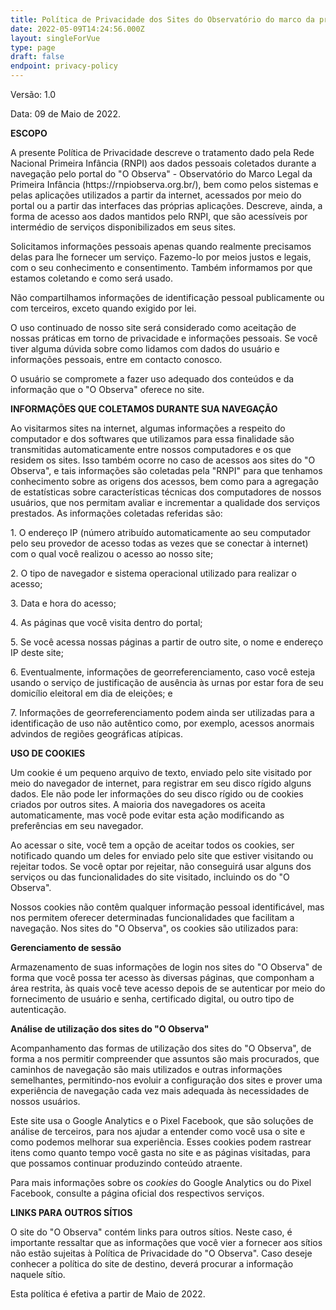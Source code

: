 ```yaml
---
title: Política de Privacidade dos Sites do Observatório do marco da primeira infância
date: 2022-05-09T14:24:56.000Z
layout: singleForVue
type: page
draft: false
endpoint: privacy-policy
---
```


Versão: 1.0

Data: 09 de Maio de 2022.

**ESCOPO**

A presente Política de Privacidade descreve o tratamento dado pela Rede Nacional Primeira Infância (RNPI) aos dados pessoais coletados durante a navegação pelo portal do "O Observa" - Observatório do Marco Legal da Primeira Infância (https&#x3A;//rnpiobserva.org.br/), bem como pelos sistemas e pelas aplicações utilizados a partir da internet, acessados por meio do portal ou a partir das interfaces das próprias aplicações. Descreve, ainda, a forma de acesso aos dados mantidos pelo RNPI, que são acessíveis por intermédio de serviços disponibilizados em seus sites.

Solicitamos informações pessoais apenas quando realmente precisamos delas para lhe fornecer um serviço. Fazemo-lo por meios justos e legais, com o seu conhecimento e consentimento. Também informamos por que estamos coletando e como será usado.

Não compartilhamos informações de identificação pessoal publicamente ou com terceiros, exceto quando exigido por lei.

O uso continuado de nosso site será considerado como aceitação de nossas práticas em torno de privacidade e informações pessoais. Se você tiver alguma dúvida sobre como lidamos com dados do usuário e informações pessoais, entre em contacto conosco.

O usuário se compromete a fazer uso adequado dos conteúdos e da informação que o "O Observa" oferece no site.

**INFORMAÇÕES QUE COLETAMOS DURANTE SUA NAVEGAÇÃO**

Ao visitarmos sites na internet, algumas informações a respeito do computador e dos softwares que utilizamos para essa finalidade são transmitidas automaticamente entre nossos computadores e os que residem os sites. Isso também ocorre no caso de acessos aos sites do "O Observa", e tais informações são coletadas pela "RNPI" para que tenhamos conhecimento sobre as origens dos acessos, bem como para a agregação de estatísticas sobre características técnicas dos computadores de nossos usuários, que nos permitam avaliar e incrementar a qualidade dos serviços prestados. As informações coletadas referidas são:

1\. O endereço IP (número atribuído automaticamente ao seu computador pelo seu provedor de acesso todas as vezes que se conectar à internet) com o qual você realizou o acesso ao nosso site;

2\. O tipo de navegador e sistema operacional utilizado para realizar o acesso;

3\. Data e hora do acesso;

4\. As páginas que você visita dentro do portal;

5\. Se você acessa nossas páginas a partir de outro site, o nome e endereço IP deste site;

6\. Eventualmente, informações de georreferenciamento, caso você esteja usando o serviço de justificação de ausência às urnas por estar fora de seu domicílio eleitoral em dia de eleições; e

7\. Informações de georreferenciamento podem ainda ser utilizadas para a identificação de uso não autêntico como, por exemplo, acessos anormais advindos de regiões geográficas atípicas.

**USO DE COOKIES**

Um cookie é um pequeno arquivo de texto, enviado pelo site visitado por meio do navegador de internet, para registrar em seu disco rígido alguns dados. Ele não pode ler informações do seu disco rígido ou de cookies criados por outros sites. A maioria dos navegadores os aceita automaticamente, mas você pode evitar esta ação modificando as preferências em seu navegador.

Ao acessar o site, você tem a opção de aceitar todos os cookies, ser notificado quando um deles for enviado pelo site que estiver visitando ou rejeitar todos. Se você optar por rejeitar, não conseguirá usar alguns dos serviços ou das funcionalidades do site visitado, incluindo os do "O Observa".

Nossos cookies não contêm qualquer informação pessoal identificável, mas nos permitem oferecer determinadas funcionalidades que facilitam a navegação. Nos sites do "O Observa", os cookies são utilizados para:

**Gerenciamento de sessão**

Armazenamento de suas informações de login nos sites do "O Observa" de forma que você possa ter acesso às diversas páginas, que componham a área restrita, às quais você teve acesso depois de se autenticar por meio do fornecimento de usuário e senha, certificado digital, ou outro tipo de autenticação.

**Análise de utilização dos sites do "O Observa"**

Acompanhamento das formas de utilização dos sites do "O Observa", de forma a nos permitir compreender que assuntos são mais procurados, que caminhos de navegação são mais utilizados e outras informações semelhantes, permitindo-nos evoluir a configuração dos sites e prover uma experiência de navegação cada vez mais adequada às necessidades de nossos usuários.

Este site usa o Google Analytics e o Pixel Facebook, que são soluções de análise de terceiros, para nos ajudar a entender como você usa o site e como podemos melhorar sua experiência. Esses cookies podem rastrear itens como quanto tempo você gasta no site e as páginas visitadas, para que possamos continuar produzindo conteúdo atraente.

Para mais informações sobre os _cookies_ do Google Analytics ou do Pixel Facebook, consulte a página oficial dos respectivos serviços.

**LINKS PARA OUTROS SÍTIOS**

O site do "O Observa" contém links para outros sítios. Neste caso, é importante ressaltar que as informações que você vier a fornecer aos sítios não estão sujeitas à Política de Privacidade do "O Observa". Caso deseje conhecer a política do site de destino, deverá procurar a informação naquele sítio.

Esta política é efetiva a partir de Maio de 2022.
